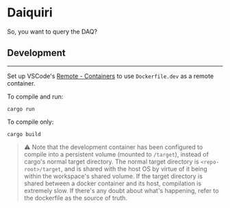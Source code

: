 # Daiquiri

So, you want to query the DAQ?

## Development

---

Set up VSCode's [Remote - Containers](https://marketplace.visualstudio.com/items?itemName=ms-vscode-remote.remote-containers) to use `Dockerfile.dev` as a remote container.

To compile and run:

```shell script
cargo run
```

To compile only:

```shell script
cargo build
```

> ⚠️ Note that the development container has been configured to compile into a persistent volume (mounted to `/target`), instead of cargo's normal target directory. The normal target directory is `<repo-root>/target`, and is shared with the host OS by virtue of it being within the workspace's shared volume. If the target directory is shared between a docker container and its host, compilation is extremely slow. If there's any doubt about what's happening, refer to the dockerfile as the source of truth.
